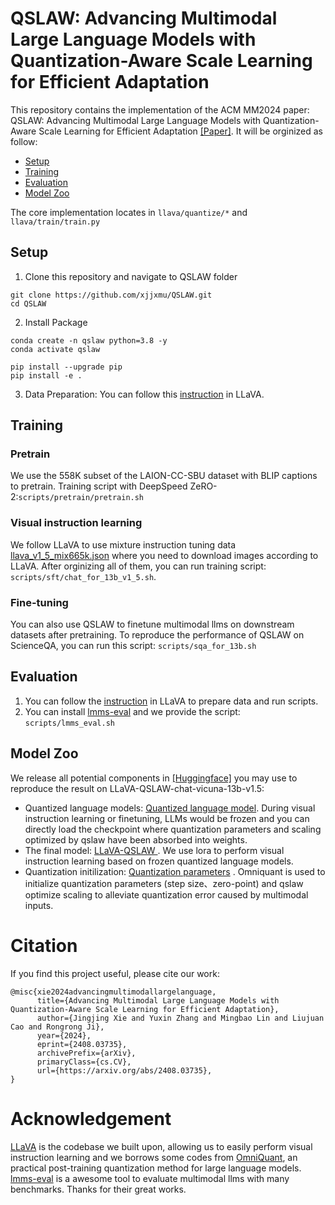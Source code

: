 # QSLAW: Advancing Multimodal Large Language Models with Quantization-Aware Scale Learning for Efficient Adaptation

This repository contains the implementation of the ACM MM2024 paper: QSLAW: Advancing Multimodal Large Language Models with Quantization-Aware Scale Learning for Efficient Adaptation [[Paper]](https://arxiv.org/abs/2408.03735). It will be orginized as follow: 

- [Setup](#setup)
- [Training](#train)
- [Evaluation](#eval)
- [Model Zoo](#model)

The core implementation locates in `llava/quantize/*` and `llava/train/train.py`
## <a id="setup"></a>Setup
1. Clone this repository and navigate to QSLAW folder
```
git clone https://github.com/xjjxmu/QSLAW.git
cd QSLAW
```

2. Install Package
```
conda create -n qslaw python=3.8 -y
conda activate qslaw

pip install --upgrade pip
pip install -e .
```

3. Data Preparation: You can follow this [instruction](https://github.com/haotian-liu/LLaVA/blob/main/docs/Data.md) in LLaVA.

## <a id="train"></a>Training

### Pretrain
We use the 558K subset of the LAION-CC-SBU dataset with BLIP captions to pretrain.
Training script with DeepSpeed ZeRO-2:`scripts/pretrain/pretrain.sh`

### Visual instruction learning
We follow LLaVA to use mixture instruction tuning data [llava_v1_5_mix665k.json](https://huggingface.co/datasets/liuhaotian/LLaVA-Instruct-150K/blob/main/llava_v1_5_mix665k.json) where you need to download images according to LLaVA. After orginizing all of them, you can run training script: `scripts/sft/chat_for_13b_v1_5.sh`.


### Fine-tuning
You can also use QSLAW to finetune multimodal llms on downstream datasets after pretraining. To reproduce the performance of QSLAW on ScienceQA, you can run this script: `scripts/sqa_for_13b.sh`

## <a id="eval"></a>Evaluation
1. You can follow the [instruction](https://github.com/haotian-liu/LLaVA/blob/main/docs/Evaluation.md) in LLaVA to prepare data and run scripts.
2. You can install [lmms-eval](https://github.com/EvolvingLMMs-Lab/lmms-eval) and we provide the script: `scripts/lmms_eval.sh`


## <a id="model"></a>Model Zoo
We release all potential components in [[Huggingface]](https://huggingface.co/USKM) you may use to reproduce the result on LLaVA-QSLAW-chat-vicuna-13b-v1.5: 
- Quantized language models: [Quantized language model](https://huggingface.co/USKM/vicuna-13b-v1.5-quant/tree/main). During visual instruction learning or finetuning,  LLMs would be frozen and you can directly load the checkpoint where quantization parameters and scaling optimized by qslaw have been absorbed into weights.
- The final model: [LLaVA-QSLAW ](https://huggingface.co/USKM/LLaVA-QSLAW-chat-vicuna-13b-v1.5/tree/main). We use lora to perform visual instruction learning based on frozen quantized language models. 
- Quantization initilization: [Quantization parameters](https://drive.google.com/drive/folders/1MIYw0ACZjFd5NyBMEauEP7p37aHLjjVK?dmr=1&ec=wgc-drive-hero-goto) . Omniquant is used to initialize quantization parameters (step size、zero-point) and qslaw optimize scaling to alleviate quantization error caused by multimodal inputs. 

# Citation
If you find this project useful, please cite our work:
```
@misc{xie2024advancingmultimodallargelanguage,
      title={Advancing Multimodal Large Language Models with Quantization-Aware Scale Learning for Efficient Adaptation}, 
      author={Jingjing Xie and Yuxin Zhang and Mingbao Lin and Liujuan Cao and Rongrong Ji},
      year={2024},
      eprint={2408.03735},
      archivePrefix={arXiv},
      primaryClass={cs.CV},
      url={https://arxiv.org/abs/2408.03735}, 
}
```

# Acknowledgement

[LLaVA](https://github.com/haotian-liu/LLaVA) is the codebase we built upon, allowing us to easily perform visual instruction learning and we borrows some codes from [OmniQuant](https://github.com/OpenGVLab/OmniQuant), an practical post-training quantization method for large language models. [lmms-eval](https://github.com/EvolvingLMMs-Lab/lmms-eval) is a awesome tool to evaluate multimodal llms with many benchmarks. Thanks for their great works.


